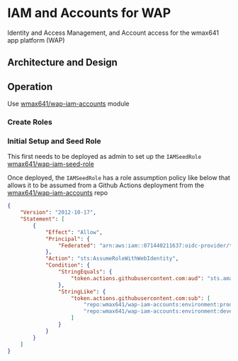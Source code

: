 # IAM and Accounts for WAP
Identity and Access Management, and Account access for the wmax641 app platform (WAP)

## Architecture and Design

## Operation

Use [wmax641/wap-iam-accounts](https://github.com/wmax641/wap-iam-accounts) module

### Create Roles

### Initial Setup and Seed Role

This first needs to be deployed as admin to set up the `IAMSeedRole` [wmax641/wap-iam-seed-role](https://github.com/wmax641/wap-iam-seed-role)

Once deployed, the `IAMSeedRole` has a role assumption policy like below that allows it to be assumed from a Github Actions deployment from the [wmax641/wap-iam-accounts](https://github.com/wmax641/wap-iam-accounts) repo

```json
{
    "Version": "2012-10-17",
    "Statement": [
        {
            "Effect": "Allow",
            "Principal": {
                "Federated": "arn:aws:iam::071440211637:oidc-provider/token.actions.githubusercontent.com"
            },
            "Action": "sts:AssumeRoleWithWebIdentity",
            "Condition": {
                "StringEquals": {
                    "token.actions.githubusercontent.com:aud": "sts.amazonaws.com"
                },
                "StringLike": {
                    "token.actions.githubusercontent.com:sub": [
                        "repo:wmax641/wap-iam-accounts:environment:production",
                        "repo:wmax641/wap-iam-accounts:environment:development"
                    ]
                }
            }
        }
    ]
}
```
